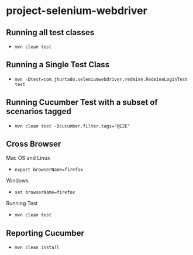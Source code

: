 # project-selenium-webdriver

## Running  all test classes
* ```mvn clean test```

## Running a Single Test Class
* ```mvn -Dtest=com.jhurtado.seleniumwebdriver.redmine.RedmineLoginTest test```

## Running Cucumber Test with a subset of scenarios tagged
* ```mvn clean test -Dcucumber.filter.tags="@E2E"```
    
## Cross Browser
Mac OS and Linux
 * ```export browserName=firefox```

Windows
 * ```set browserName=firefox```
 
Running Test
 * ```mvn clean test```
 
## Reporting Cucumber
* ```mvn clean install```